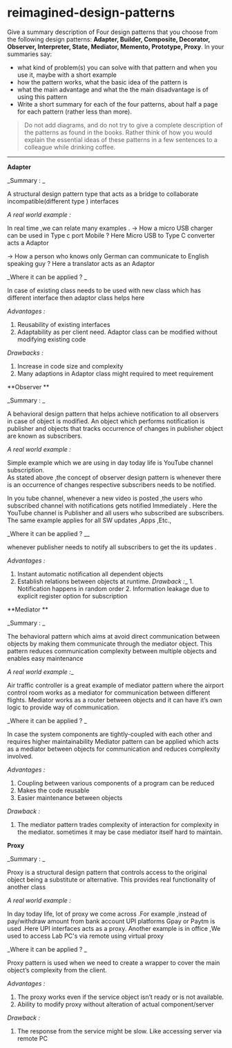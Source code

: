 # reimagined-design-patterns

Give a summary description of Four design patterns that you choose from the following design patterns: **Adapter,  Builder, Composite, Decorator, Observer, Interpreter, State, Mediator, Memento, Prototype, Proxy**. In your summaries say:

- what kind of problem(s) you can solve with that pattern and when you use it, maybe with a short example
- how the pattern works, what the basic idea of the pattern is
- what the main advantage and what the the main disadvantage is of using this pattern
- Write a short summary for each of the four patterns, about half a page for each pattern (rather less than more). 

> Do not add diagrams, and do not try to give a complete description of the patterns as found in the books. Rather think of how you would explain the essential ideas of these patterns in a few sentences to a colleague while drinking coffee.
-------------------------------------------------------------------------------------------------------------------------------------------
**Adapter**

_Summary : _

A structural design pattern type that acts as a bridge  to  collaborate incompatible(different type ) interfaces

_A real world example :_

In real time ,we can relate many examples .
  -> How a micro USB charger can be used in Type c port Mobile ?
           Here Micro USB to Type C converter acts a Adaptor  

   -> How a person who knows only German  can communicate to English speaking guy ?
           Here a translator acts as an Adaptor  

_Where it can be applied ? _

  In case of existing class needs to be used with new class which has  different interface then adaptor class helps here 

_Advantages :_

  1. Reusability of existing interfaces
  2. Adaptability as per client need. Adaptor class can be modified  without modifying existing code 

_Drawbacks :_
  
  1. Increase in code size and complexity 
  2. Many adaptions in Adaptor class  might required to meet requirement

**Observer **

_Summary : _

A behavioral design pattern that helps achieve notification to all observers in case of object is modified. An object which performs notification is  publisher and objects that tracks occurrence of changes in publisher object are known as subscribers.
 
_A real world example :_

Simple example which we are using in day today life is YouTube  channel subscription.  
As stated above ,the concept of observer design pattern is whenever there is an occurrence of changes  respective subscribers needs to be notified.

In you tube channel, whenever a new video is posted ,the users who subscribed channel with notifications  gets notified Immediately . Here the YouTube channel is Publisher and all users who subscribed are subscribers. The same example applies for all SW updates ,Apps ,Etc., 

_Where it can be applied ? __

 whenever publisher needs to notify all subscribers to get the its updates  .

_Advantages :_

   1.  Instant automatic notification all  dependent objects  
   2.  Establish relations between objects at runtime.
_Drawback :__
    1.  Notification happens in random order 
    2.  Information leakage due to explicit register option for subscription 

**Mediator **

_Summary : _

The behavioral pattern which aims at avoid direct communication between objects by making them communicate through the mediator object. This  pattern reduces communication complexity between multiple objects and enables easy maintenance 

_A real world example :__

Air traffic controller is a great example of mediator pattern where the airport control room works as a mediator for communication between different flights. Mediator works as a router between objects and it can have it’s own logic to provide way of communication.

_Where it can be applied ? _

In case the system components are tightly-coupled with each other  and requires  higher maintainability  Mediator pattern can be applied which acts as a  mediator between objects for communication and reduces complexity involved. 

_Advantages :_

  1. Coupling between various components of a program can be reduced 
  2. Makes the code reusable
  3. Easier maintenance between objects
 
_Drawback :_
  1. The mediator pattern trades complexity of interaction for complexity in  
     the mediator. sometimes it may be case mediator itself hard to maintain.
     
**Proxy**

_Summary : _
 
Proxy is a structural design pattern that controls access to the original object being a substitute or alternative. This provides real functionality of another class

_A real world example :_

In day today life, lot of proxy we come across .For example ,instead of pay/withdraw amount from bank account UPI platforms Gpay or Paytm is used .Here UPI interfaces acts as a proxy.
Another example is in office ,We used to access Lab PC's via remote using virtual proxy  

_Where it can be applied ? _

Proxy pattern is used when we need to create a wrapper to cover the main object’s complexity from the client.

_Advantages :_

  1. The proxy works even if the service object isn’t ready or is not available.
  2. Ability to modify proxy without alteration of actual component/server

_Drawback :_
  1. The response from the service might be slow. Like accessing server via  
     remote PC 
